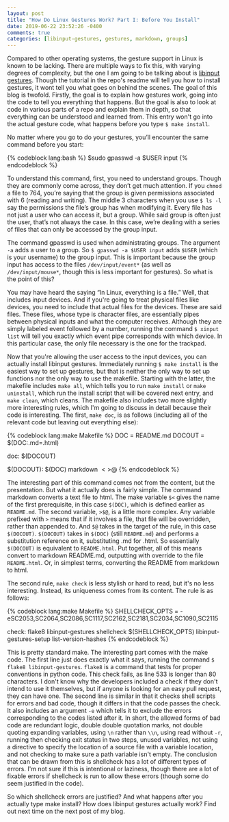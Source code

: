 ```yaml
---
layout: post
title: "How Do Linux Gestures Work? Part I: Before You Install"
date: 2019-06-22 23:52:26 -0400
comments: true
categories: [libinput-gestures, gestures, markdown, groups]
---
```

Compared to other operating systems, the gesture support in Linux is known to be lacking. There are multiple ways to fix this, with varying degrees of complexity, but the one I am going to be talking about is [libinput gestures][2b6bf2e2]. Though the tutorial in the repo's readme will tell you how to install gestures, it wont tell you what goes on behind the scenes. The goal of this blog  is twofold. Firstly, the goal is to explain how gestures work, going into the code to tell you everything that happens. But the goal is also to look at code in various parts of a repo and explain them in depth, so that everything can be understood and learned from. This entry won't go into the actual gesture code, what happens before you type `$ make install`.

  [2b6bf2e2]: https://github.com/bulletmark/libinput-gestures "libinput-gestures"

No matter where you go to do your gestures, you’ll encounter the same command before you start:

{% codeblock lang:bash %}
$sudo gpasswd -a $USER input
{% endcodeblock %}

To understand this command, first, you need to understand groups. Though they are commonly come across, they don’t get much attention. If you `chmod` a file to 764, you’re saying that the group is given permissions associated with 6 (reading and writing). The middle 3 characters when you use `$ ls -l` say the permissions the file’s group has when modifying it. Every file has not just a user who can access it, but a group. While said group is often just the user, that’s not always the case. In this case, we’re dealing with a series of files that can only be accessed by the group input.

The command gpasswd is used when administrating groups. The argument `-a` adds a user to a group. So `$ gpasswd -a $USER input` adds `$USER` (which is your username) to the group input. This is important because the group input has access to the files `/dev/input/event*` (as well as `/dev/input/mouse*`, though this is less important for gestures). So what is the point of this?

You may have heard the saying “In Linux, everything is a file.” Well, that includes input devices. And if you're going to treat physical files like devices, you need to include that actual files for the devices. These are said files. These files, whose type is character files, are essentially pipes between physical inputs and what the computer receives. Although they are simply labeled event followed by a number, running the command `$ xinput list` will tell you exactly which event pipe corresponds with which device. In this particular case, the only file necessary is the one for the trackpad.

Now that you're allowing the user access to the input devices, you can actually install libinput gestures. Immediately running `$ make install` is the easiest way to set up gestures, but that is neither the only way to set up functions nor the only way to use the makefile. Starting with the latter, the makefile includes `make all`, which tells you to run `make install` or `make uninstall`, which run the install script that will be covered next entry, and `make clean`, which cleans. The makefile also includes two more slightly more interesting rules, which I'm going to discuss in detail because their code is interesting. The first, `make doc`, is as follows (including all of the relevant code but leaving out everything else):

{% codeblock lang:make Makefile %}
DOC = README.md
DOCOUT = $(DOC:.md=.html)

doc: $(DOCOUT)

$(DOCOUT): $(DOC)
  markdown $< >$@
{% endcodeblock %}

The interesting part of this command comes not from the content, but the presentation. But what it actually does is fairly simple. The command markdown converts a text file to html. The make variable `$<` gives the name of the first prerequisite, in this case `$(DOC)`, which is defined earlier as `README.md`. The second variable, `>$@`, is a little more complex. Any variable prefixed with `>` means that if it involves a file, that file will be overridden, rather than appended to. And `$@` takes in the target of the rule, in this case `$(DOCOUT)`. `$(DOCOUT)` takes in `$(DOC)` (still `README.md`) and performs a substitution reference on it, substituting .md for .html. So essentially `$(DOCOUT)` is equivalent to `README.html`. Put together, all of this means convert to markdown README.md, outputting with override to the file `README.html`. Or, in simplest terms, converting the README from markdown to html.

The second rule, `make check` is less stylish or hard to read, but it's no less interesting. Instead, its uniqueness comes from its content. The rule is as follows:

{% codeblock lang:make Makefile %}
SHELLCHECK_OPTS = -eSC2053,SC2064,SC2086,SC1117,SC2162,SC2181,SC2034,SC1090,SC2115

check:
	flake8 libinput-gestures
	shellcheck $(SHELLCHECK_OPTS) libinput-gestures-setup list-version-hashes
{% endcodeblock %}

This is pretty standard make. The interesting part comes with the make code. The first line  just does exactly what it says, running the command `$ flake8 libinput-gestures`. `flake8` is a command that tests for proper conventions in python code. This check fails, as line 533 is longer than 80 characters. I don't know why the developers included a check if they don't intend to use it themselves, but if anyone is looking for an easy pull request, they can have one. The second line is similar in that it checks shell scripts for errors and bad code, though it differs in that the code passes the check. It also includes an argument `-e` which tells it to exclude the errors corresponding to the codes listed after it. In short, the allowed forms of bad code are redundant logic, double double quotation marks, not double quoting expanding variables, using `\n` rather than `\\n`, using read without `-r`, running then checking exit status in two steps, unused variables, not using a directive to specify the location of a source file with a variable location, and not checking to make sure a path variable isn't empty. The conclusion that can be drawn from this is shellcheck has a lot of different types of errors. I'm not sure if this is intentional or laziness, though there are a lot of fixable errors if shellcheck is run to allow these errors (though some do seem justified in the code).

So which shellcheck errors are justified? And what happens after you actually type make install? How does libinput gestures actually work? Find out next time on the next post of my blog.
